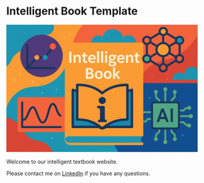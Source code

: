 # Intelligent Book Template

![](./img/cover.jpg)

Welcome to our intelligent textbook website.

Please contact me on [LinkedIn](https://www.linkedin.com/in/danmccreary/) if you have any questions.
